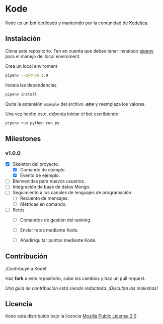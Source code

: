 # Kode

Kode es un bot dedicado y mantenido por la comunidad de [Kodetica](https://discord.com/invite/Q3vcJcwDR5).

## Instalación

Clona este repositorio. Ten en cuenta que debes tener instalado [pipenv](https://pypi.org/project/pipenv/) para el manejo del local enviroment. 

Crea un local enviroment

```sh
pipenv --python 3.9
```

Instala las dependencias

```sh
pipenv install
```

Quita la extensión `example` del archivo **.env** y reemplaza los valores.

Una vez hecho esto, deberás iniciar el bot escribiendo

```sh
pipenv run python run.py
```

## Milestones

### v1.0.0

- [x] Skeleton del proyecto.
    - [x] Comando de ejemplo.
    - [x] Evento de ejemplo.
- [ ] Bienvenidas para nuevos usuarios.
- [ ] Integración de base de datos Mongo.
- [ ] Seguimiento a los canales de lenguajes de programación.
    - [ ] Recuento de mensajes.
    - [ ] Métricas en comando.
- [ ] Retos
    - [ ] Comandos de gestión del ranking.
    - [ ] Enviar retos mediante Kode.
    - [ ] Añadir/quitar puntos mediante Kode.


## Contribución

¡Contribuye a Kode!

Haz **fork** a este repositorio, sube los cambios y haz un pull request.

*Una guía de contribución está siendo redactada. ¡Disculpa las molestias!*

## Licencia

Kode está distribuido bajo la licencia [Mozilla Public License 2.0](https://www.mozilla.org/en-US/MPL/2.0/)